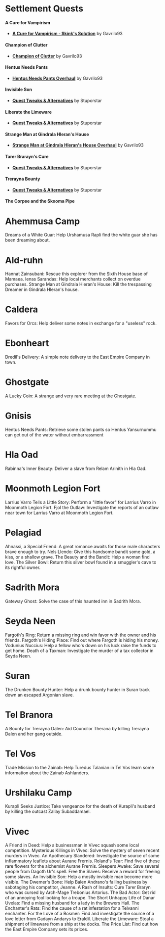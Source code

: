 # Settlement Quests
#### A Cure for Vampirism
* [**A Cure for Vampirism - Skink's Solution**](https://www.nexusmods.com/morrowind/mods/47375) by Gavrilo93  
#### Champion of Clutter
* [**Champion of Clutter**](https://www.nexusmods.com/morrowind/mods/47377) by Gavrilo93
#### Hentus Needs Pants
* [**Hentus Needs Pants Overhaul**](https://www.nexusmods.com/morrowind/mods/47369) by Gavrilo93
#### Invisible Son
* [**Quest Tweaks & Alternatives**](https://stuporstar.sarahdimento.com/other-mods/quest-tweaks-alternatives/) by Stuporstar
#### Liberate the Limeware
* [**Quest Tweaks & Alternatives**](https://stuporstar.sarahdimento.com/other-mods/quest-tweaks-alternatives/) by Stuporstar
#### Strange Man at Gindrala Hleran's House
* [**Strange Man at Gindrala Hleran's House Overhaul**](https://www.nexusmods.com/morrowind/mods/47427) by Gavrilo93  
#### Tarer Brarayn's Cure
* [**Quest Tweaks & Alternatives**](https://stuporstar.sarahdimento.com/other-mods/quest-tweaks-alternatives/) by Stuporstar
#### Trerayna Bounty
* [**Quest Tweaks & Alternatives**](https://stuporstar.sarahdimento.com/other-mods/quest-tweaks-alternatives/) by Stuporstar
#### The Corpse and the Skooma Pipe

# Ahemmusa Camp
Dreams of a White Guar: Help Urshamusa Rapli find the white guar she has been dreaming about.

# Ald-ruhn
Hannat Zainsubani: Rescue this explorer from the Sixth House base of Mamaea.
Ienas Sarandas: Help local merchants collect on overdue purchases.
Strange Man at Gindrala Hleran's House: Kill the trespassing Dreamer in Gindrala Hleran's house.

# Caldera
Favors for Orcs: Help deliver some notes in exchange for a "useless" rock.

# Ebonheart
Dredil's Delivery: A simple note delivery to the East Empire Company in town.

# Ghostgate
A Lucky Coin: A strange and very rare meeting at the Ghostgate.

# Gnisis
Hentus Needs Pants: Retrieve some stolen pants so Hentus Yansurnummu can get out of the water without embarrassment

# Hla Oad
Rabinna's Inner Beauty: Deliver a slave from Relam Arinith in Hla Oad.

# Moonmoth Legion Fort
Larrius Varro Tells a Little Story: Perform a "little favor" for Larrius Varro in Moonmoth Legion Fort.
Fjol the Outlaw: Investigate the reports of an outlaw near town for Larrius Varro at Moonmoth Legion Fort.

# Pelagiad
Ahnassi, a Special Friend: A great romance awaits for those male characters brave enough to try.
Nels Llendo: Give this handsome bandit some gold, a kiss, or a shallow grave.
The Beauty and the Bandit: Help a woman find love.
The Silver Bowl: Return this silver bowl found in a smuggler's cave to its rightful owner.

# Sadrith Mora
Gateway Ghost: Solve the case of this haunted inn in Sadrith Mora.

# Seyda Neen
Fargoth's Ring: Return a missing ring and win favor with the owner and his friends.
Fargoth's Hiding Place: Find out where Fargoth is hiding his money.
Vodunius Nuccius: Help a fellow who's down on his luck raise the funds to get home.
Death of a Taxman: Investigate the murder of a tax collector in Seyda Neen.

# Suran
The Drunken Bounty Hunter: Help a drunk bounty hunter in Suran track down an escaped Argonian slave.

# Tel Branora
A Bounty for Trerayna Dalen: Aid Councilor Therana by killing Trerayna Dalen and her gang outside.

# Tel Vos
Trade Mission to the Zainab: Help Turedus Talanian in Tel Vos learn some information about the Zainab Ashlanders.

# Urshilaku Camp
Kurapli Seeks Justice: Take vengeance for the death of Kurapli's husband by killing the outcast Zallay Subaddamael.

# Vivec
A Friend in Deed: Help a businessman in Vivec squash some local competition.
Mysterious Killings in Vivec: Solve the mystery of seven recent murders in Vivec.
An Apothecary Slandered: Investigate the source of some inflammatory leaflets about Aurane Frernis.
Roland's Tear: Find five of these rare flowers for the alchemist Aurane Frernis.
Sleepers Awake: Save several people from Dagoth Ur's spell.
Free the Slaves: Receive a reward for freeing some slaves.
An Invisible Son: Help a mostly invisible man become more visible.
The Dwemer's Bone: Help Balen Andrano's failing business by sabotaging his competitor, Jeanne.
A Rash of Insults: Cure Tarer Braryn who was cursed by Arch-Mage Trebonius Artorius.
The Bad Actor: Get rid of an annoying fool looking for a troupe.
The Short Unhappy Life of Danar Uvelas: Find a missing husband for a lady in the Brewers Hall.
The Enchanter's Rats: Find the cause of a rat infestation for a Telvanni enchanter.
For the Love of a Bosmer: Find and investigate the source of a love letter from Gadayn Andarys to Eraldil.
Liberate the Limeware: Steal a shipment of limeware from a ship at the docks.
The Price List: Find out how the East Empire Company sets its prices.
